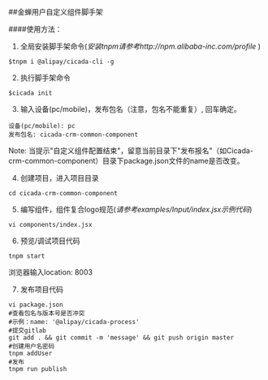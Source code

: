 ##金蝉用户自定义组件脚手架

####使用方法：

1. 全局安装脚手架命令(*安装tnpm请参考http://npm.alibaba-inc.com/profile* )
```
$tnpm i @alipay/cicada-cli -g
```
2. 执行脚手架命令
```
$cicada init
```
3. 输入设备(pc/mobile)，发布包名（注意，包名不能重复）, 回车确定。
```
设备(pc/mobile): pc
发布包名: cicada-crm-common-component
```
Note: 当提示"自定义组件配置结束"，留意当前目录下"发布报名"（如Cicada-crm-common-component）目录下package.json文件的name是否改变。

4. 创建项目，进入项目目录
```
cd cicada-crm-common-component
```
5. 编写组件，组件复合logo规范(*请参考examples/Input/index.jsx示例代码*)
```
vi components/index.jsx
```
6. 预览/调试项目代码
```
tnpm start
```
浏览器输入location: 8003

7. 发布项目代码
```
vi package.json
#查看包名与版本号是否冲突
#示例：name: '@alipay/cicada-process'
#提交gitlab
git add . && git commit -m 'message' && git push origin master
#创建用户名密码
tnpm addUser
#发布
tnpm run publish
```